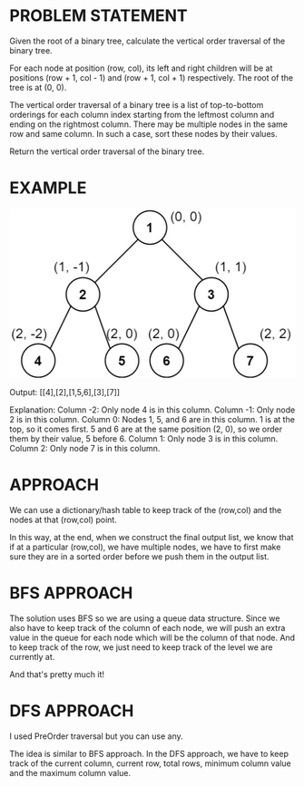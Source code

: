 # PROBLEM STATEMENT

Given the root of a binary tree, calculate the vertical order traversal of the binary tree.

For each node at position (row, col), its left and right children will be at positions (row + 1, col - 1) and (row + 1, col + 1) respectively. The root of the tree is at (0, 0).

The vertical order traversal of a binary tree is a list of top-to-bottom orderings for each column index starting from the leftmost column and ending on the rightmost column. There may be multiple nodes in the same row and same column. In such a case, sort these nodes by their values.

Return the vertical order traversal of the binary tree.

# EXAMPLE

![alt text](image.png)


Output: [[4],[2],[1,5,6],[3],[7]]

Explanation:
Column -2: Only node 4 is in this column.
Column -1: Only node 2 is in this column.
Column 0: Nodes 1, 5, and 6 are in this column.
          1 is at the top, so it comes first.
          5 and 6 are at the same position (2, 0), so we order them by their value, 5 before 6.
Column 1: Only node 3 is in this column.
Column 2: Only node 7 is in this column.

# APPROACH

We can use a dictionary/hash table to keep track of the (row,col) and the nodes at that (row,col) point.

In this way, at the end, when we construct the final output list, we know that if at a particular (row,col), we have multiple nodes, we have to first make sure they are in a sorted order before we push them in the output list.

# **BFS APPROACH**

The solution uses BFS so we are using a queue data structure. Since we also have to keep track of the column of each node, we will push an extra value in the queue for each node which will be the column of that node. And to keep track of the row, we just need to keep track of the level we are currently at. 

And that's pretty much it!

# **DFS APPROACH**
I used PreOrder traversal but you can use any.

The idea is similar to BFS approach. In the DFS approach, we have to keep track of the current column, current row, total rows, minimum column value and the maximum column value. 